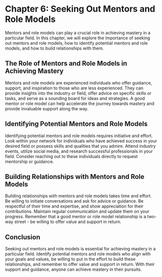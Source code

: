 Chapter 6: Seeking Out Mentors and Role Models
==============================================

Mentors and role models can play a crucial role in achieving mastery in a particular field. In this chapter, we will explore the importance of seeking out mentors and role models, how to identify potential mentors and role models, and how to build relationships with them.

The Role of Mentors and Role Models in Achieving Mastery
--------------------------------------------------------

Mentors and role models are experienced individuals who offer guidance, support, and inspiration to those who are less experienced. They can provide insights into the industry or field, offer advice on specific skills or tasks, and serve as a sounding board for ideas and strategies. A good mentor or role model can help accelerate the journey towards mastery and provide invaluable support along the way.

Identifying Potential Mentors and Role Models
---------------------------------------------

Identifying potential mentors and role models requires initiative and effort. Look within your network for individuals who have achieved success in your desired field or possess skills and qualities that you admire. Attend industry events, utilize social media, and research successful professionals in your field. Consider reaching out to these individuals directly to request mentorship or guidance.

Building Relationships with Mentors and Role Models
---------------------------------------------------

Building relationships with mentors and role models takes time and effort. Be willing to initiate conversations and ask for advice or guidance. Be respectful of their time and expertise, and show appreciation for their contributions. Maintain regular communication and update them on your progress. Remember that a good mentor or role model relationship is a two-way street - be willing to offer value and support in return.

Conclusion
----------

Seeking out mentors and role models is essential for achieving mastery in a particular field. Identify potential mentors and role models who align with your goals and values, be willing to put in the effort to build these relationships, and remember to offer value and support in return. With their support and guidance, anyone can achieve mastery in their pursuits.
